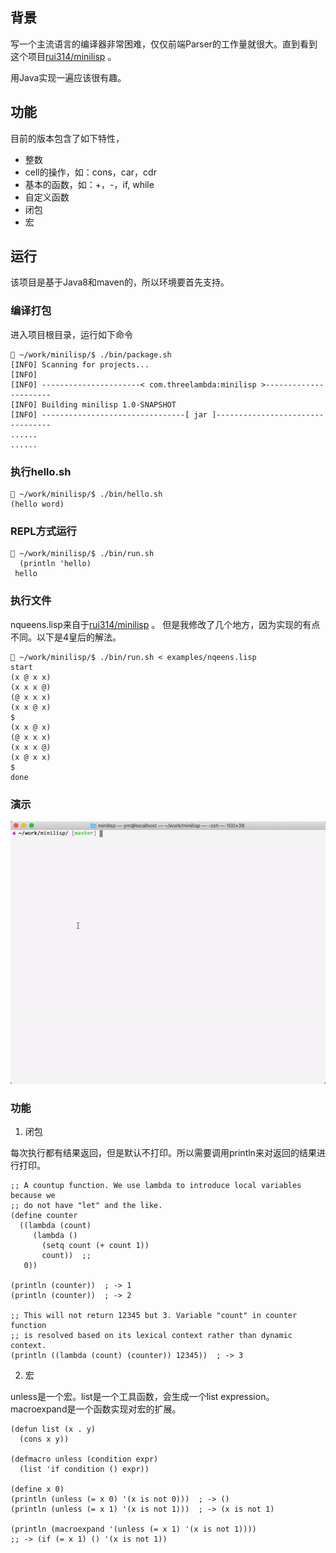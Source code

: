 
## 背景 ##

写一个主流语言的编译器非常困难，仅仅前端Parser的工作量就很大。直到看到
这个项目[rui314/minilisp](https://github.com/rui314/minilisp) 。

用Java实现一遍应该很有趣。

## 功能 ##

目前的版本包含了如下特性，

- 整数
- cell的操作，如：cons，car，cdr
- 基本的函数，如：+，-，if, while
- 自定义函数
- 闭包
- 宏

## 运行 ##

该项目是基于Java8和maven的，所以环境要首先支持。

### 编译打包 ###
 
进入项目根目录，运行如下命令

```
 ~/work/minilisp/$ ./bin/package.sh 
[INFO] Scanning for projects...
[INFO] 
[INFO] ----------------------< com.threelambda:minilisp >----------------------
[INFO] Building minilisp 1.0-SNAPSHOT
[INFO] --------------------------------[ jar ]---------------------------------
......
......

```

### 执行hello.sh ###

```
 ~/work/minilisp/$ ./bin/hello.sh                     
(hello word)
```

### REPL方式运行 ###

```
 ~/work/minilisp/$ ./bin/run.sh 
  (println 'hello)
 hello
```

### 执行文件 ###

nqueens.lisp来自于[rui314/minilisp](https://github.com/rui314/minilisp/blob/master/examples/nqueens.lisp) 。
但是我修改了几个地方，因为实现的有点不同。以下是4皇后的解法。


```
 ~/work/minilisp/$ ./bin/run.sh < examples/nqeens.lisp
start
(x @ x x)
(x x x @)
(@ x x x)
(x x @ x)
$
(x x @ x)
(@ x x x)
(x x x @)
(x @ x x)
$
done
```

### 演示 ###

![show_minilisp](./doc/show.gif)


### 功能 ###

1. 闭包

每次执行都有结果返回，但是默认不打印。所以需要调用println来对返回的结果进行打印。

```
;; A countup function. We use lambda to introduce local variables because we
;; do not have "let" and the like.
(define counter
  ((lambda (count)
     (lambda ()
       (setq count (+ count 1))
       count))  ;;
   0))

(println (counter))  ; -> 1
(println (counter))  ; -> 2

;; This will not return 12345 but 3. Variable "count" in counter function
;; is resolved based on its lexical context rather than dynamic context.
(println ((lambda (count) (counter)) 12345))  ; -> 3
```

2. 宏

unless是一个宏。list是一个工具函数，会生成一个list expression。macroexpand是一个函数实现对宏的扩展。

```
(defun list (x . y)
  (cons x y))
  
(defmacro unless (condition expr)
  (list 'if condition () expr))
  
(define x 0)
(println (unless (= x 0) '(x is not 0)))  ; -> ()
(println (unless (= x 1) '(x is not 1)))  ; -> (x is not 1)

(println (macroexpand '(unless (= x 1) '(x is not 1))))
;; -> (if (= x 1) () '(x is not 1))
```